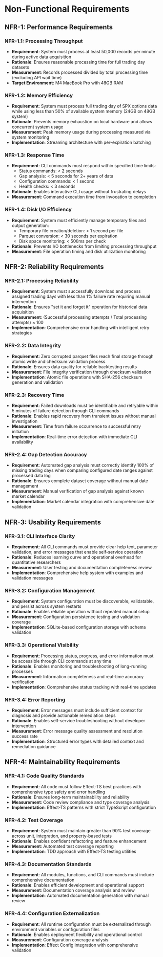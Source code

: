 # Non-Functional Requirements

## NFR-1: Performance Requirements

### NFR-1.1: Processing Throughput
- **Requirement**: System must process at least 50,000 records per minute during active data acquisition
- **Rationale**: Ensures reasonable processing time for full trading day datasets
- **Measurement**: Records processed divided by total processing time (excluding API wait time)
- **Target Environment**: M4 MacBook Pro with 48GB RAM

### NFR-1.2: Memory Efficiency
- **Requirement**: System must process full trading day of SPX options data while using less than 50% of available system memory (24GB on 48GB system)
- **Rationale**: Prevents memory exhaustion on local hardware and allows concurrent system usage
- **Measurement**: Peak memory usage during processing measured via system monitoring
- **Implementation**: Streaming architecture with per-expiration batching

### NFR-1.3: Response Time
- **Requirement**: CLI commands must respond within specified time limits:
  - Status commands: < 2 seconds
  - Gap analysis: < 5 seconds for 2+ years of data
  - Configuration commands: < 1 second
  - Health checks: < 3 seconds
- **Rationale**: Enables interactive CLI usage without frustrating delays
- **Measurement**: Command execution time from invocation to completion

### NFR-1.4: Disk I/O Efficiency
- **Requirement**: System must efficiently manage temporary files and output generation:
  - Temporary file creation/deletion: < 1 second per file
  - Parquet conversion: < 30 seconds per expiration
  - Disk space monitoring: < 500ms per check
- **Rationale**: Prevents I/O bottlenecks from limiting processing throughput
- **Measurement**: File operation timing and disk utilization monitoring

## NFR-2: Reliability Requirements

### NFR-2.1: Processing Reliability
- **Requirement**: System must successfully download and process assigned trading days with less than 1% failure rate requiring manual intervention
- **Rationale**: Ensures "set it and forget it" operation for historical data acquisition
- **Measurement**: (Successful processing attempts / Total processing attempts) × 100
- **Implementation**: Comprehensive error handling with intelligent retry strategies

### NFR-2.2: Data Integrity
- **Requirement**: Zero corrupted parquet files reach final storage through atomic write and checksum validation process
- **Rationale**: Ensures data quality for reliable backtesting results
- **Measurement**: File integrity verification through checksum validation
- **Implementation**: Atomic file operations with SHA-256 checksum generation and validation

### NFR-2.3: Recovery Time
- **Requirement**: Failed downloads must be identifiable and retryable within 5 minutes of failure detection through CLI commands
- **Rationale**: Enables rapid recovery from transient issues without manual investigation
- **Measurement**: Time from failure occurrence to successful retry initiation
- **Implementation**: Real-time error detection with immediate CLI availability

### NFR-2.4: Gap Detection Accuracy
- **Requirement**: Automated gap analysis must correctly identify 100% of missing trading days when comparing configured date ranges against processed data log
- **Rationale**: Ensures complete dataset coverage without manual date management
- **Measurement**: Manual verification of gap analysis against known market calendar
- **Implementation**: Market calendar integration with comprehensive date validation

## NFR-3: Usability Requirements

### NFR-3.1: CLI Interface Clarity
- **Requirement**: All CLI commands must provide clear help text, parameter validation, and error messages that enable self-service operation
- **Rationale**: Reduces learning curve and operational overhead for quantitative researchers
- **Measurement**: User testing and documentation completeness review
- **Implementation**: Comprehensive help system with examples and validation messages

### NFR-3.2: Configuration Management
- **Requirement**: System configuration must be discoverable, validatable, and persist across system restarts
- **Rationale**: Enables reliable operation without repeated manual setup
- **Measurement**: Configuration persistence testing and validation coverage
- **Implementation**: SQLite-based configuration storage with schema validation

### NFR-3.3: Operational Visibility
- **Requirement**: Processing status, progress, and error information must be accessible through CLI commands at any time
- **Rationale**: Enables monitoring and troubleshooting of long-running processes
- **Measurement**: Information completeness and real-time accuracy verification
- **Implementation**: Comprehensive status tracking with real-time updates

### NFR-3.4: Error Reporting
- **Requirement**: Error messages must include sufficient context for diagnosis and provide actionable remediation steps
- **Rationale**: Enables self-service troubleshooting without developer intervention
- **Measurement**: Error message quality assessment and resolution success rate
- **Implementation**: Structured error types with detailed context and remediation guidance

## NFR-4: Maintainability Requirements

### NFR-4.1: Code Quality Standards
- **Requirement**: All code must follow Effect-TS best practices with comprehensive type safety and error handling
- **Rationale**: Ensures long-term maintainability and reliability
- **Measurement**: Code review compliance and type coverage analysis
- **Implementation**: Effect-TS patterns with strict TypeScript configuration

### NFR-4.2: Test Coverage
- **Requirement**: System must maintain greater than 90% test coverage across unit, integration, and property-based tests
- **Rationale**: Enables confident refactoring and feature enhancement
- **Measurement**: Automated test coverage reporting
- **Implementation**: TDD approach with Effect-TS testing utilities

### NFR-4.3: Documentation Standards
- **Requirement**: All modules, functions, and CLI commands must include comprehensive documentation
- **Rationale**: Enables efficient development and operational support
- **Measurement**: Documentation coverage analysis and review
- **Implementation**: Automated documentation generation with manual review

### NFR-4.4: Configuration Externalization
- **Requirement**: All runtime configuration must be externalized through environment variables or configuration files
- **Rationale**: Enables deployment flexibility and operational control
- **Measurement**: Configuration coverage analysis
- **Implementation**: Effect Config integration with comprehensive validation
